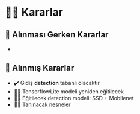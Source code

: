 # 👩‍⚖️ Kararlar

## 📃 Alınması Gerken Kararlar

* 
## 🚀 Alınmış Kararlar

* ✔️ Gidiş **detection** tabanlı olacaktır
* 👩‍🏫 TensorflowLite modeli yeniden eğitilecek
* 👩‍🏫 Eğitilecek detection modeli: SSD + Mobilenet 
* [🕵️‍♀️ Tanınacak nesneler](https://github.com/asmaamirkhan/CocukAsistan-AI/blob/master/nesneler.md)





